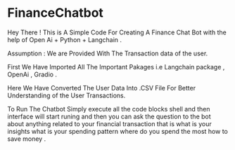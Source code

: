 # FinanceChatbot
Hey There ! This is A Simple Code For Creating A Finance Chat Bot with the help of Open Ai + Python + Langchain .

Assumption : We are Provided With The Transaction data of the user.

First We Have Imported All The Important Pakages i.e Langchain package , OpenAi , Gradio .

 Here We Have Converted The User  Data Into .CSV File For Better Understanding of the User Transactions.
 
 To Run The Chatbot Simply execute all the code blocks shell and then interface will start runing and then you can ask the question to the bot about anything related to your financial transaction that is what is your insights what is your spending pattern where do you spend the most how to save money . 
 
 





